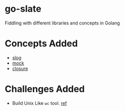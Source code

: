# go-slate
Fiddling with different libraries and concepts in Golang

# Concepts Added
- [slog](https://pkg.go.dev/golang.org/x/exp/slog)
- [mock](https://pkg.go.dev/github.com/stretchr/testify/mock#hdr-Example_Usage)
- [closure](https://gobyexample.com/closures)

# Challenges Added
- Build Unix Like `wc` tool. [ref](https://codingchallenges.fyi/challenges/challenge-wc/)
